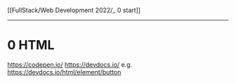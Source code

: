 [[FullStack/Web Development 2022/_ 0 start]]


----
# 0 HTML

https://codepen.io/
https://devdocs.io/
e.g. https://devdocs.io/html/element/button







